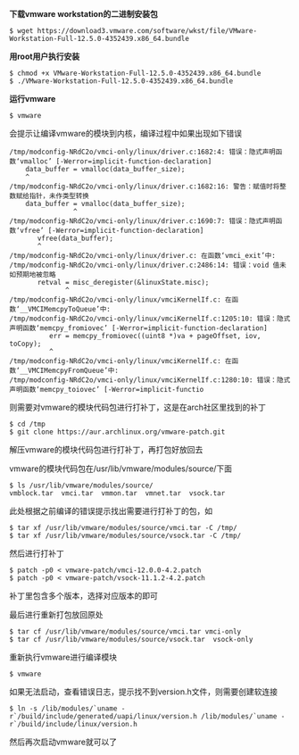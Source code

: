 <!--
author: blacknc
head: http://www.blacknc.com/img/2946691162925433.jpg
title: gentoo安装vmware-workstation-12.5
tags: linux gentoo vmware
category: gentoo
status: publish
summary: gentoo安装vmware-workstation-12.5
-->

**下载vmware workstation的二进制安装包**
```
$ wget https://download3.vmware.com/software/wkst/file/VMware-Workstation-Full-12.5.0-4352439.x86_64.bundle
```

**用root用户执行安装**
```
$ chmod +x VMware-Workstation-Full-12.5.0-4352439.x86_64.bundle
$ ./VMware-Workstation-Full-12.5.0-4352439.x86_64.bundle
```

**运行vmware**
```
$ vmware
```
会提示让编译vmware的模块到内核，编译过程中如果出现如下错误
```
/tmp/modconfig-NRdC2o/vmci-only/linux/driver.c:1682:4: 错误：隐式声明函数‘vmalloc’ [-Werror=implicit-function-declaration]
    data_buffer = vmalloc(data_buffer_size);
    ^
/tmp/modconfig-NRdC2o/vmci-only/linux/driver.c:1682:16: 警告：赋值时将整数赋给指针，未作类型转换
    data_buffer = vmalloc(data_buffer_size);
                ^
/tmp/modconfig-NRdC2o/vmci-only/linux/driver.c:1690:7: 错误：隐式声明函数‘vfree’ [-Werror=implicit-function-declaration]
       vfree(data_buffer);
       ^
/tmp/modconfig-NRdC2o/vmci-only/linux/driver.c: 在函数‘vmci_exit’中:
/tmp/modconfig-NRdC2o/vmci-only/linux/driver.c:2486:14: 错误：void 值未如预期地被忽略
       retval = misc_deregister(&linuxState.misc);
              ^
/tmp/modconfig-NRdC2o/vmci-only/linux/vmciKernelIf.c: 在函数‘__VMCIMemcpyToQueue’中:
/tmp/modconfig-NRdC2o/vmci-only/linux/vmciKernelIf.c:1205:10: 错误：隐式声明函数‘memcpy_fromiovec’ [-Werror=implicit-function-declaration]
          err = memcpy_fromiovec((uint8 *)va + pageOffset, iov, toCopy);
          ^
/tmp/modconfig-NRdC2o/vmci-only/linux/vmciKernelIf.c: 在函数‘__VMCIMemcpyFromQueue’中:
/tmp/modconfig-NRdC2o/vmci-only/linux/vmciKernelIf.c:1280:10: 错误：隐式声明函数‘memcpy_toiovec’ [-Werror=implicit-functio
```
则需要对vmware的模块代码包进行打补丁，这是在arch社区里找到的补丁
```
$ cd /tmp
$ git clone https://aur.archlinux.org/vmware-patch.git
```

解压vmware的模块代码包进行打补丁，再打包好放回去

vmware的模块代码包在/usr/lib/vmware/modules/source/下面 
```
$ ls /usr/lib/vmware/modules/source/
vmblock.tar  vmci.tar  vmmon.tar  vmnet.tar  vsock.tar
```

此处根据之前编译的错误提示找出需要进行打补丁的包，如
```
$ tar xf /usr/lib/vmware/modules/source/vmci.tar -C /tmp/
$ tar xf /usr/lib/vmware/modules/source/vsock.tar -C /tmp/
```

然后进行打补丁
```
$ patch -p0 < vmware-patch/vmci-12.0.0-4.2.patch
$ patch -p0 < vmware-patch/vsock-11.1.2-4.2.patch
```
补丁里包含多个版本，选择对应版本的即可

最后进行重新打包放回原处
```
$ tar cf /usr/lib/vmware/modules/source/vmci.tar vmci-only 
$ tar cf /usr/lib/vmware/modules/source/vsock.tar  vsock-only
```

重新执行vmware进行编译模块
```
$ vmware
```

如果无法启动，查看错误日志，提示找不到version.h文件，则需要创建软连接
```
$ ln -s /lib/modules/`uname -r`/build/include/generated/uapi/linux/version.h /lib/modules/`uname -r`/build/include/linux/version.h
```
然后再次启动vmware就可以了
